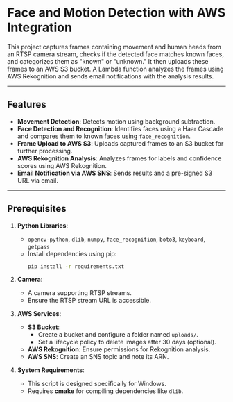 # Face and Motion Detection with AWS Integration

This project captures frames containing movement and human heads from an RTSP camera stream, checks if the detected face matches known faces, and categorizes them as "known" or "unknown." It then uploads these frames to an AWS S3 bucket. A Lambda function analyzes the frames using AWS Rekognition and sends email notifications with the analysis results.

---

## Features
- **Movement Detection**: Detects motion using background subtraction.
- **Face Detection and Recognition**: Identifies faces using a Haar Cascade and compares them to known faces using `face_recognition`.
- **Frame Upload to AWS S3**: Uploads captured frames to an S3 bucket for further processing.
- **AWS Rekognition Analysis**: Analyzes frames for labels and confidence scores using AWS Rekognition.
- **Email Notification via AWS SNS**: Sends results and a pre-signed S3 URL via email.

---

## Prerequisites
1. **Python Libraries**:
   - `opencv-python`, `dlib`, `numpy`, `face_recognition`, `boto3`, `keyboard`, `getpass`
   - Install dependencies using pip:
     ```bash
     pip install -r requirements.txt
     ```

2. **Camera**:
   - A camera supporting RTSP streams.
   - Ensure the RTSP stream URL is accessible.

3. **AWS Services**:
   - **S3 Bucket**:
     - Create a bucket and configure a folder named `uploads/`.
     - Set a lifecycle policy to delete images after 30 days (optional).
   - **AWS Rekognition**: Ensure permissions for Rekognition analysis.
   - **AWS SNS**: Create an SNS topic and note its ARN.

4. **System Requirements**:
   - This script is designed specifically for Windows.
   - Requires **cmake** for compiling dependencies like `dlib`.
